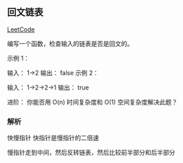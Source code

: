 ## 回文链表

[LeetCode](https://leetcode-cn.com/problems/palindrome-linked-list-lcci/)

编写一个函数，检查输入的链表是否是回文的。

示例 1：

输入： 1->2
输出： false 
示例 2：

输入： 1->2->2->1
输出： true 

进阶：
你能否用 O(n) 时间复杂度和 O(1) 空间复杂度解决此题？

### 解析
快慢指针 快指针是慢指针的二倍速

慢指针走到中间，然后反转链表，然后比较前半部分和后半部分